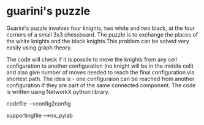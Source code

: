 # guarini's puzzle
Guarini's  puzzle involves four knights, two white and two black, at the four corners of a small 3x3 chessboard.
The puzzle is to exchange the places of the white knights and the black knights.This problem can be solved very easily using graph theory.

The code will check if it is possile to move the knights from any cell configuration to another configuration 
(no knight will be in the middle cell) and also give number of moves needed to reach the final configuration via shortest path.
The idea is - one configuraion can be reached from another configuration if they are part of the same connected component.
The code is written using NetworkX python library.

codefile -->config2config 

supportingfile -->nx_pylab
